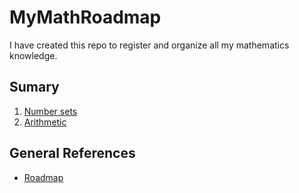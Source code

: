 # MyMathRoadmap

I have created this repo to register and organize all my mathematics knowledge.

## Sumary

1. [Number sets](./content/1_number_sets/README.md)
1. [Arithmetic](./content/2_arithmetic/README.md)

## General References

* [Roadmap](https://youtu.be/OmJ-4B-mS-Y?si=cGKzIWg_A7UQgn7k)